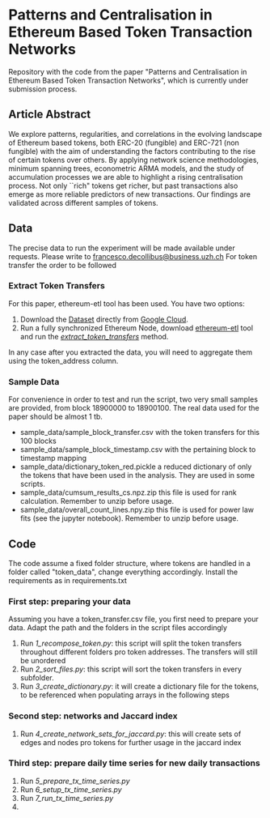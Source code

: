 # Patterns and Centralisation in Ethereum Based Token Transaction Networks

Repository with the code from the paper "Patterns and Centralisation in Ethereum Based Token Transaction Networks", which is currently under submission process.

## Article Abstract
We explore patterns, regularities, and correlations in the evolving landscape of Ethereum based tokens, both ERC-20 (fungible) and ERC-721 (non fungible) with the aim of understanding the factors contributing to the rise of certain tokens over others. By applying network science methodologies, minimum spanning trees, econometric ARMA models, and the study of accumulation processes we are able to highlight a rising centralisation process. Not only ``rich" tokens get richer, but past transactions also emerge as more reliable predictors of new transactions. Our findings are validated across different samples of tokens.

## Data

The precise data to run the experiment will be made available under requests. Please write to francesco.decollibus@business.uzh.ch 
For token transfer the order to be followed 
### Extract Token Transfers
For this paper, ethereum-etl tool has been used. You have two options:
1. Download the [Dataset](https://cloud.google.com/blog/products/data-analytics/introducing-six-new-cryptocurrencies-in-bigquery-public-datasets-and-how-to-analyze-them)  directly from [Google Cloud](https://console.cloud.google.com/bigquery?p=bigquery-public-data&d=crypto_ethereum&page=dataset). 
2. Run a fully synchronized Ethereum Node, download [ethereum-etl](https://github.com/blockchain-etl/ethereum-etl) tool and run the [*extract_token_transfers*](https://ethereum-etl.readthedocs.io/en/latest/commands/#extract_token_transfers)  method. 

In any case after you extracted the data, you will need to aggregate them using the token_address column.

### Sample Data
For convenience in order to test and run the script, two very small samples are provided, from block 18900000 to 18900100. The real data used for the paper should be almost 1 tb.
+ sample_data/sample_block_transfer.csv with the token transfers for this 100 blocks 
+ sample_data/sample_block_timestamp.csv with the pertaining block to timestamp mapping
+ sample_data/dictionary_token_red.pickle a reduced dictionary of only the tokens that have been used in the analysis. They are used in some scripts.
+ sample_data/cumsum_results_cs.npz.zip this file is used for rank calculation. Remember to unzip before usage.
+ sample_data/overall_count_lines.npy.zip this file is used for power law fits (see the jupyter notebook). Remember to unzip before usage.

## Code
The code assume a fixed folder structure, where tokens are handled in a folder called "token_data", change everything accordingly. Install the requirements as in requirements.txt

### First step: preparing your data
Assuming you have a token_transfer.csv file, you first need to prepare your data. Adapt the path and the folders in the script files accordingly
1. Run *1_recompose_token.py*: this script will split the token transfers throughout different folders pro token addresses. The transfers will still be unordered
2. Run *2_sort_files.py*: this script will sort the token transfers in every subfolder.
3. Run *3_create_dictionary.py*: it will create a dictionary file for the tokens, to be referenced when populating arrays in the following steps

### Second step: networks and Jaccard index
1. Run *4_create_network_sets_for_jaccard.py*: this will create sets of edges and nodes pro tokens for further usage in the jaccard index

### Third step: prepare daily time series for new daily transactions
1. Run *5_prepare_tx_time_series.py*
2. Run *6_setup_tx_time_series.py*
3. Run *7_run_tx_time_series.py*
4. 





